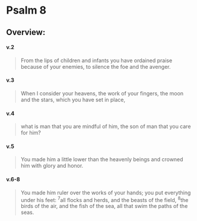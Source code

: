# Psalm 8

## Overview:


#### v.2
>From the lips of children and infants you have ordained praise because of your enemies, to silence the foe and the avenger.

#### v.3
>When I consider your heavens, the work of your fingers, the moon and the stars, which you have set in place,

#### v.4
>what is man that you are mindful of him, the son of man that you care for him?

#### v.5
>You made him a little lower than the heavenly beings and crowned him with glory and honor.

#### v.6-8
>You made him ruler over the works of your hands; you put everything under his feet: <sup>7</sup>all flocks and herds, and the beasts of the field, <sup>8</sup>the birds of the air, and the fish of the sea, all that swim the paths of the seas.


